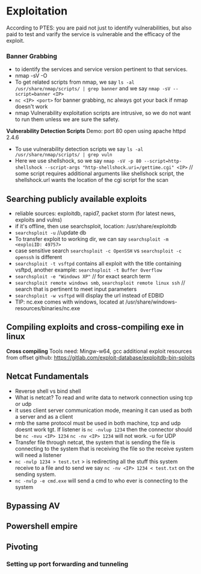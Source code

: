# Exploitation 

According to PTES: you are paid not just to identify vulnerabilities, but also paid to test and varify the service is vulnerable and the efficacy of the exploit.

### Banner Grabbing
- to identify the services and service version pertinent to that services.
- nmap -sV -O <TargetIP>
- To get related scripts from nmap, we say `ls -al /usr/share/nmap/scripts/ | grep banner` and we say `nmap -sV --script=banner <IP> `
- `nc <IP> <port>` for banner grabbing, nc always got your back if nmap doesn't work
- nmap Vulnerability exploitation scripts are intrusive, so we do not want to run them unless we are sure the safety.

**Vulnerability Detection Scripts**
Demo: port 80 open using apache httpd 2.4.6
- To use vulnerability detection scripts we say `ls -al /usr/share/nmap/scripts/ | grep vuln`
- Here we use shellshock, so we say `nmap -sV -p 80 --script=http-shellshock --script-args "http-shellshock.uri=/gettime.cgi" <IP>` // some script requires additional arguments like shellshock script, the shellshock.url wants the location of the cgi script for the scan

## Searching publicly available exploits
- reliable sources: exploitdb, rapid7, packet storm (for latest news, exploits and vulns)
- if it's offline, then use searchsploit, location: /usr/share/exploitdb
- `searchsploit -u` //update db
- To transfer exploit to working dir, we can say `searchsploit -m <exploiID: 49757>`
- case sensitive search `searchsploit -c OpenSSH` vs `searchsploit -c openssh` is different
- `searchsploit -t vsftpd` contains all exploit with the title containing vsftpd, another example: `searchsploit -t Buffer Overflow`
- `searchsploit -e "Windows XP"` // for exact search term
- `searchsploit remote windows smb`, `searchsploit remote linux ssh` // search that is pertinent to meet input parameters
- `searchsploit -w vsftpd` will display the url instead of EDBID
- TIP: nc.exe comes with windows, located at /usr/share/windows-resources/binaries/nc.exe

## Compiling exploits and cross-compiling exe in linux 

**Cross compiling**
Tools need: Mingw-w64, gcc
additional exploit resources from offset github: https://gitlab.com/exploit-database/exploitdb-bin-sploits

## Netcat Fundamentals

- Reverse shell vs bind shell
- What is netcat? To read and write data to network connection using tcp or udp
- it uses client server communication mode, meaning it can used as both a server and as a client
- rmb the same protocol must be used in both machine, tcp and udp doesnt work tgt. If listener is `nc -nvlup 1234` then the connector should be `nc -nvu <IP> 1234` `nc -nv <IP> 1234` will not work. -u for UDP
- Transfer file through netcat, the system that is sending the file is connecting to the system that is receiving the file so the receive system will need a listener
- `nc -nvlp 1234 > test.txt` > is redirecting all the stuff this system receive to a file and to send we say `nc -nv <IP> 1234 < test.txt` on the sending system.
- `nc -nvlp -e cmd.exe` will send a cmd to who ever is connecting to the system

## Bypassing AV


## Powershell empire


## Pivoting

### Setting up port forwarding and tunneling
